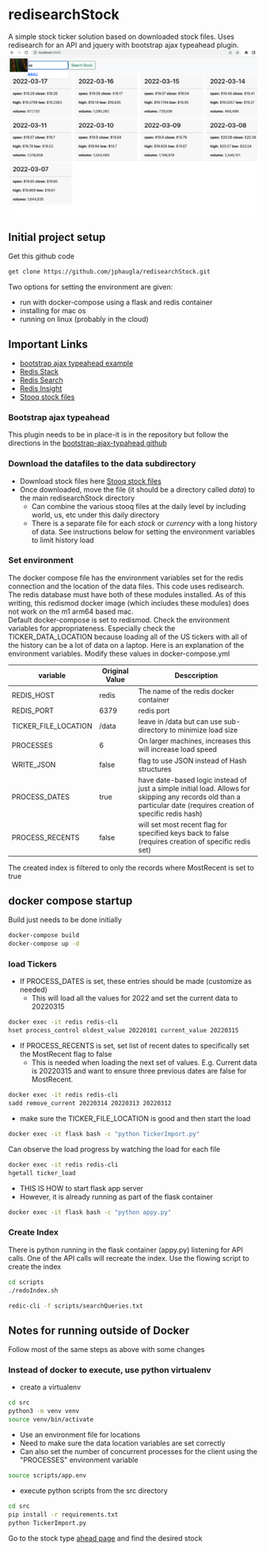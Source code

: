# redisearchStock
A simple stock ticker solution based on downloaded stock files.  Uses redisearch for an API and jquery with bootstrap ajax typeahead plugin.
![](src/static/typeaheadStocks.png)
## Initial project setup
Get this github code
```bash 
get clone https://github.com/jphaugla/redisearchStock.git
```
Two options for setting the environment are given:  
  * run with docker-compose using a flask and redis container
  * installing for mac os
  * running on linux (probably in the cloud)

## Important Links
* [bootstrap ajax typeahead example](https://github.com/biggora/bootstrap-ajax-typeahead)
* [Redis Stack](https://redis.com/blog/introducing-redis-stack/)
* [Redis Search](https://redis.io/docs/stack/search/)
* [Redis Insight](https://redis.io/docs/stack/insight/)
* [Stooq stock files](https://stooq.com/db/h/)


### Bootstrap ajax typeahead
This plugin needs to be in place-it is in the repository but follow the directions in the [bootstrap-ajax-typahead github](https://github.com/biggora/bootstrap-ajax-typeahead)

### Download the datafiles to the data subdirectory
* Download stock files here
 [Stooq stock files](https://stooq.com/db/h/)
* Once downloaded, move the file (it should be a directory called *data*) to the main redisearchStock directory
  * Can combine the various stooq files at the daily level by including world, us, etc under this daily directory
  * There is a separate file for each *stock* or *currency* with a long history of data.  See instructions below for setting the environment variables to limit history load
  

### Set environment

The docker compose file has the environment variables set for the redis connection and the location of the data files.
This code uses redisearch.  The redis database must have both of these modules installed.
As of this writing, this redismod docker image (which includes these modules) does not work on the m1 arm64 based mac.  
Default docker-compose is set to redismod.  Check the environment variables for appropriateness. Especially check the TICKER_DATA_LOCATION because loading all of 
the US tickers with all of the history can be a lot of data on a laptop.  Here is an explanation of the environment variables.
Modify these values in docker-compose.yml

| variable             | Original Value | Desccription                                                                                                                                                            |
|----------------------|----------------|-------------------------------------------------------------------------------------------------------------------------------------------------------------------------|
| REDIS_HOST           | redis          | The name of the redis docker container                                                                                                                                  |
| REDIS_PORT           | 6379           | redis port                                                                                                                                                              |
| TICKER_FILE_LOCATION | /data          | leave in /data but can use sub-directory to minimize load size                                                                                                          | 
| PROCESSES            | 6              | On larger machines, increases this will increase load speed                                                                                                             |
| WRITE_JSON           | false          | flag to use JSON instead of Hash structures                                                                                                                    |
| PROCESS_DATES        | true           | have date-based logic instead of just a simple initial load.  Allows for <br/> skipping any records old than a particular date (requires creation of specific redis hash) |   
| PROCESS_RECENTS      | false          | will set most recent flag for specified keys back to false    (requires creation of specific redis set)                                                             |

The created index is filtered to only the records where MostRecent is set to true

## docker compose startup
Build just needs to be done initially
```bash
docker-compose build
docker-compose up -d 
```


### load Tickers
* If PROCESS_DATES is set, these entries should be made (customize as needed)
  * This will load all the values for 2022 and set the current data to 20220315
```bash
docker exec -it redis redis-cli 
hset process_control oldest_value 20220101 current_value 20220315 
```
* If PROCESS_RECENTS is set, set list of recent dates to specifically set the MostRecent flag to false
  * This is needed when loading the next set of values.  E.g.  Current data is 20220315 and want to ensure three previous dates are false for MostRecent.  
```bash
docker exec -it redis redis-cli
sadd remove_current 20220314 20220313 20220312 
```
* make sure the TICKER_FILE_LOCATION is good and then start the load
```bash
docker exec -it flask bash -c "python TickerImport.py"
```

Can observe the load progress by watching the load for each file
```bash
docker exec -it redis redis-cli 
hgetall ticker_load
```
  * THIS IS HOW to start flask app server
  * However, it is already running as part of the flask container
 ```bash
docker exec -it flask bash -c "python appy.py"
 ```
### Create Index
There is python running in the flask container (appy.py) listening for API calls.  One of the API calls will recreate the index.  Use the flowing script to create the index
```bash
cd scripts
./redoIndex.sh
```

```bash
redic-cli -f scripts/searchQueries.txt
```

##  Notes for running outside of Docker
Follow most of the same steps as above with some changes

### Instead of docker to execute, use python virtualenv
  * create a virtualenv
```bash
cd src
python3 -m venv venv
source venv/bin/activate
```
   * Use an environment file for locations
   * Need to make sure the data location variables are set correctly
   * Can also set the number of concurrent processes for the client using the "PROCESSES" environment variable

```bash
source scripts/app.env
```
  * execute python scripts from the src directory
```bash
cd src
pip install -r requirements.txt
python TickerImport.py
```
Go to the stock type [ahead page](http://localhost:5000) and find the desired stock